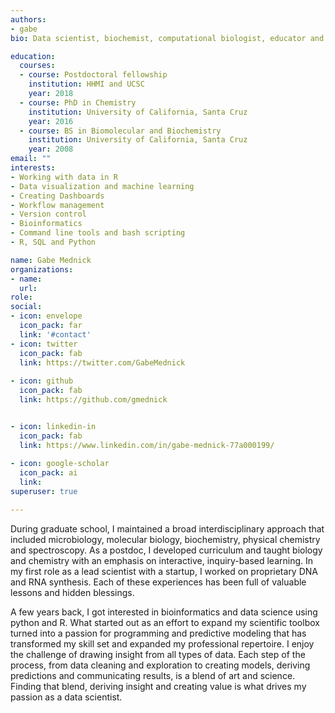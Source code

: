 ```yaml
---
authors:
- gabe
bio: Data scientist, biochemist, computational biologist, educator and life enthusiast.

education:
  courses:
  - course: Postdoctoral fellowship
    institution: HHMI and UCSC
    year: 2018
  - course: PhD in Chemistry
    institution: University of California, Santa Cruz
    year: 2016
  - course: BS in Biomolecular and Biochemistry
    institution: University of California, Santa Cruz
    year: 2008
email: ""
interests:
- Working with data in R 
- Data visualization and machine learning 
- Creating Dashboards
- Workflow management
- Version control
- Bioinformatics
- Command line tools and bash scripting
- R, SQL and Python

name: Gabe Mednick
organizations:
- name: 
  url: 
role: 
social:
- icon: envelope
  icon_pack: far
  link: '#contact'
- icon: twitter
  icon_pack: fab
  link: https://twitter.com/GabeMednick
  
- icon: github
  icon_pack: fab
  link: https://github.com/gmednick


- icon: linkedin-in
  icon_pack: fab
  link: https://www.linkedin.com/in/gabe-mednick-77a000199/
  
- icon: google-scholar
  icon_pack: ai
  link:
superuser: true

---
```


During graduate school, I maintained a broad interdisciplinary approach that included microbiology, molecular biology, biochemistry, physical chemistry and spectroscopy. As a postdoc, I developed curriculum and taught biology and chemistry with an emphasis on interactive, inquiry-based learning. In my first role as a lead scientist with a startup, I worked on proprietary DNA and RNA synthesis. Each of these experiences has been full of valuable lessons and hidden blessings. 

A few years back, I got interested in bioinformatics and data science using python and R. What started out as an effort to expand my scientific toolbox turned into a passion for programming and predictive modeling that has transformed my skill set and expanded my professional repertoire. I enjoy the challenge of drawing insight from all types of data. Each step of the process, from data cleaning and exploration to creating models, deriving predictions and communicating results, is a blend of art and science. Finding that blend, deriving insight and creating value is what drives my passion as a data scientist.





